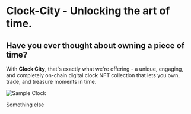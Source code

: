 # Clock-City - Unlocking the art of time.

## Have you ever thought about owning a piece of time? 

With **Clock City**, that's exactly what we're offering - a unique, engaging, and completely on-chain digital clock NFT collection that lets you own, trade, and treasure moments in time.

![Sample Clock](https://gist.githubusercontent.com/EVMlord/e6283d8f97c58e97b5b31d0805ee4041/raw/5185e97fedf1bff2abb1e33680aabdcd89ea9bed/uk.svg)





Something else
